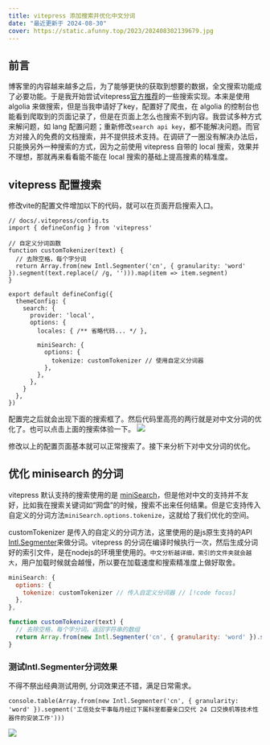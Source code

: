 ```yaml
---
title: vitepress 添加搜索并优化中文分词
date: "最近更新于 2024-08-30"
cover: https://static.afunny.top/2023/202408302139679.jpg
---
```


## 前言
博客里的内容越来越多之后，为了能够更快的获取到想要的数据，全文搜索功能成了必要功能。于是我开始尝试vitepress[官方推荐](https://vitepress.dev/zh/reference/default-theme-search#local-search)的一些搜索实现。本来是使用 algolia 来做搜索，但是当我申请好了key，配置好了爬虫，在 algolia 的控制台也能看到爬取到的页面记录了，但是在页面上怎么也搜索不到内容。我尝试多种方式来解问题，如 lang 配置问题；重新修改```search api key```，都不能解决问题。而官方对接入的免费的文档搜索，并不提供技术支持。在调研了一圈没有解决办法后，只能换另外一种搜索的方式，因为之前使用 vitepress 自带的 local 搜索，效果并不理想，那就再来看看能不能在 local 搜索的基础上提高搜素的精准度。


## vitepress 配置搜索
修改vite的配置文件增加以下的代码，就可以在页面开启搜索入口。
```js{7,19}
// docs/.vitepress/config.ts
import { defineConfig } from 'vitepress'

// 自定义分词函数
function customTokenizer(text) {
  // 去除空格，每个字分词
  return Array.from(new Intl.Segmenter('cn', { granularity: 'word' }).segment(text.replace(/ /g, ''))).map(item => item.segment)
}

export default defineConfig({
  themeConfig: {
    search: {
      provider: 'local',
      options: {
        locales: { /** 省略代码... */ },

        miniSearch: {
          options: {
            tokenize: customTokenizer // 使用自定义分词器
          },
        },
      },
    }
  },
})
```
配置完之后就会出现下面的搜索框了。然后代码里高亮的两行就是对中文分词的优化了。也可以点击上面的搜索体验一下。
![](https://static.afunny.top/2023/202408302030818.png)

修改以上的配置页面基本就可以正常搜索了。接下来分析下对中文分词的优化。

## 优化 minisearch 的分词
vitepress 默认支持的搜索使用的是 [miniSearch](https://lucaong.github.io/minisearch/classes/MiniSearch.MiniSearch.html)，但是他对中文的支持并不友好，比如我在搜索关键词如“网盘”的时候，搜索不出来任何结果。但是它支持传入自定义的分词方法```miniSearch.options.tokenize```，这就给了我们优化的空间。

customTokenizer 是传入的自定义的分词方法，这里使用的是js原生支持的API [Intl.Segmenter](https://developer.mozilla.org/en-US/docs/Web/JavaScript/Reference/Global_Objects/Intl/Segmenter)来做分词。vitepress 的分词在编译时候执行一次，然后生成分词好的索引文件，是在nodejs的环境里使用的。```中文分析越详细，索引的文件夹就会越大```，用户加载时候就会越慢，所以要在加载速度和搜索精准度上做好取舍。
```js
miniSearch: {
  options: {
    tokenize: customTokenizer // 传入自定义分词器 // [!code focus]
  },
},

function customTokenizer(text) {
  // 去除空格，每个字分词。返回字符串的数组
  return Array.from(new Intl.Segmenter('cn', { granularity: 'word' }).segment(text.replace(/ /g, ''))).map(item => item.segment) // [!code focus]
}
```

### 测试Intl.Segmenter分词效果
不得不祭出经典测试用例, 分词效果还不错，满足日常需求。
```
console.table(Array.from(new Intl.Segmenter('cn', { granularity: 'word' }).segment('工信处女干事每月经过下属科室都要亲口交代 24 口交换机等技术性器件的安装工作')))
```
![](https://static.afunny.top/2023/202408302111166.png)
